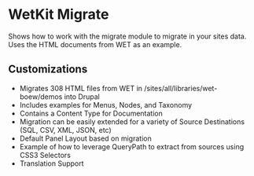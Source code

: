 WetKit Migrate
==============
Shows how to work with the migrate module to migrate in your sites data. Uses the HTML documents from WET as an example.

Customizations
--------------

* Migrates 308 HTML files from WET in /sites/all/libraries/wet-boew/demos into Drupal
* Includes examples for Menus, Nodes, and Taxonomy
* Contains a Content Type for Documentation
* Migration can be easily extended for a variety of Source Destinations (SQL, CSV, XML, JSON, etc)
* Default Panel Layout based on migration
* Example of how to leverage QueryPath to extract from sources using CSS3 Selectors
* Translation Support